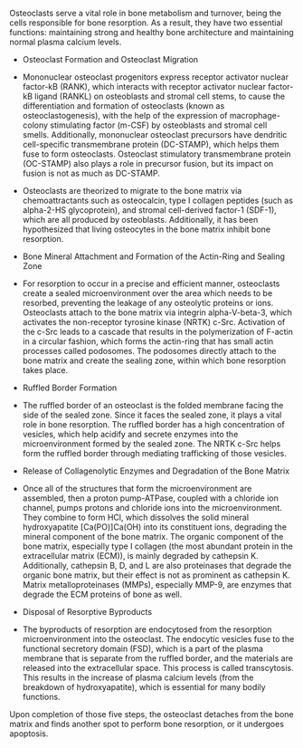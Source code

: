 Osteoclasts serve a vital role in bone metabolism and turnover, being the cells responsible for bone resorption. As a result, they have two essential functions: maintaining strong and healthy bone architecture and maintaining normal plasma calcium levels.

- Osteoclast Formation and Osteoclast Migration

- Mononuclear osteoclast progenitors express receptor activator nuclear factor-kB (RANK), which interacts with receptor activator nuclear factor-kB ligand (RANKL) on osteoblasts and stromal cell stems, to cause the differentiation and formation of osteoclasts (known as osteoclastogenesis), with the help of the expression of macrophage-colony stimulating factor (m-CSF) by osteoblasts and stromal cell smells. Additionally, mononuclear osteoclast precursors have dendritic cell-specific transmembrane protein (DC-STAMP), which helps them fuse to form osteoclasts. Osteoclast stimulatory transmembrane protein (OC-STAMP) also plays a role in precursor fusion, but its impact on fusion is not as much as DC-STAMP.
- Osteoclasts are theorized to migrate to the bone matrix via chemoattractants such as osteocalcin, type I collagen peptides (such as alpha-2-HS glycoprotein), and stromal cell-derived factor-1 (SDF-1), which are all produced by osteoblasts. Additionally, it has been hypothesized that living osteocytes in the bone matrix inhibit bone resorption.

- Bone Mineral Attachment and Formation of the Actin-Ring and Sealing Zone

- For resorption to occur in a precise and efficient manner, osteoclasts create a sealed microenvironment over the area which needs to be resorbed, preventing the leakage of any osteolytic proteins or ions. Osteoclasts attach to the bone matrix via integrin alpha-V-beta-3, which activates the non-receptor tyrosine kinase (NRTK) c-Src. Activation of the c-Src leads to a cascade that results in the polymerization of F-actin in a circular fashion, which forms the actin-ring that has small actin processes called podosomes. The podosomes directly attach to the bone matrix and create the sealing zone, within which bone resorption takes place.

- Ruffled Border Formation

- The ruffled border of an osteoclast is the folded membrane facing the side of the sealed zone. Since it faces the sealed zone, it plays a vital role in bone resorption. The ruffled border has a high concentration of vesicles, which help acidify and secrete enzymes into the microenvironment formed by the sealed zone. The NRTK c-Src helps form the ruffled border through mediating trafficking of those vesicles.

- Release of Collagenolytic Enzymes and Degradation of the Bone Matrix

- Once all of the structures that form the microenvironment are assembled, then a proton pump-ATPase, coupled with a chloride ion channel, pumps protons and chloride ions into the microenvironment. They combine to form HCl, which dissolves the solid mineral hydroxyapatite [Ca(PO)]Ca(OH) into its constituent ions, degrading the mineral component of the bone matrix. The organic component of the bone matrix, especially type I collagen (the most abundant protein in the extracellular matrix (ECM)), is mainly degraded by cathepsin K. Additionally, cathepsin B, D, and L are also proteinases that degrade the organic bone matrix, but their effect is not as prominent as cathepsin K. Matrix metalloproteinases (MMPs), especially MMP-9, are enzymes that degrade the ECM proteins of bone as well.

- Disposal of Resorptive Byproducts

- The byproducts of resorption are endocytosed from the resorption microenvironment into the osteoclast. The endocytic vesicles fuse to the functional secretory domain (FSD), which is a part of the plasma membrane that is separate from the ruffled border, and the materials are released into the extracellular space. This process is called transcytosis. This results in the increase of plasma calcium levels (from the breakdown of hydroxyapatite), which is essential for many bodily functions.

Upon completion of those five steps, the osteoclast detaches from the bone matrix and finds another spot to perform bone resorption, or it undergoes apoptosis.